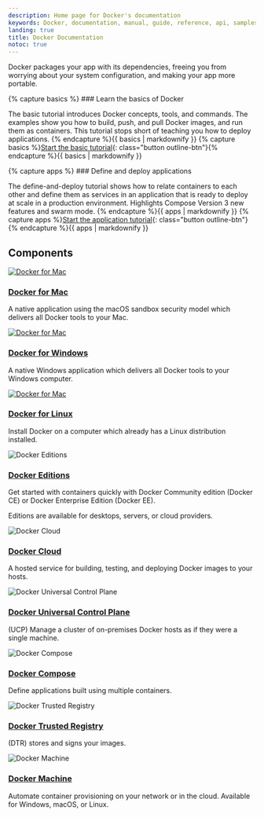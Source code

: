 ```yaml
---
description: Home page for Docker's documentation
keywords: Docker, documentation, manual, guide, reference, api, samples
landing: true
title: Docker Documentation
notoc: true
---
```


Docker packages your app with its dependencies, freeing you from worrying about
your system configuration, and making your app more portable.

<div class="row">
<div class="col-md-6 block">
{% capture basics %}
### Learn the basics of Docker

The basic tutorial introduces Docker concepts, tools, and commands. The examples
show you how to build, push, and pull Docker images, and run them as containers.
This tutorial stops short of teaching you how to deploy applications.
{% endcapture %}{{ basics | markdownify }}
{% capture basics %}[Start the basic tutorial](/engine/getstarted/){: class="button outline-btn"}{% endcapture %}{{ basics | markdownify }}
</div>

<div class="col-md-6 block">
{% capture apps %}
### Define and deploy applications

The define-and-deploy tutorial shows how to relate containers to each other and
define them as services in an application that is ready to deploy at scale in a
production environment. Highlights Compose Version 3 new features and swarm
mode.
{% endcapture %}{{ apps | markdownify }}
{% capture apps %}[Start the application tutorial](/engine/getstarted-voting-app/){: class="button outline-btn"}{% endcapture %}{{ apps | markdownify }}
</div>
</div>


## Components

<div class="component-container">
    <div class="row">
            <div class="component">
                <div class="component-icon">
                    <a href="docker-for-mac/"> <img src="../images/apple_48.svg" alt="Docker for Mac"> </a>
                </div>
                <h3 id="docker-for-mac"><a href="docker-for-mac/">Docker for Mac</a></h3>
                <p>A native application using the macOS sandbox security model which delivers all Docker tools to your Mac.</p>
            </div>
            <div class="component">
                <div class="component-icon">
                    <a href="docker-for-mac/"> <img src="../images/windows_48.svg" alt="Docker for Mac"> </a>
                </div>
                <h3 id="docker-for-windows"><a href="/#docker-for-windows">Docker for Windows</a></h3>
                <p>A native Windows application which delivers all Docker tools to your Windows computer.</p>
            </div>
            <div class="component">
                <div class="component-icon">
                    <a href="docker-for-mac/"> <img src="../images/linux_48.svg" alt="Docker for Mac"> </a>
                </div>
                <h3 id="docker-for-linux"><a href="/#docker-for-linux">Docker for Linux</a></h3>
                <p>Install Docker on a computer which already has a Linux distribution installed.</p>
            </div>
        <!--components-full-width-->
        <div class="col-md-12">
            <!--editions-->
            <div class="component-full">
                <div class="component-full-icon">
                    <img src="../images/engine_48.svg" alt="Docker Editions">
                </div>
                <div class="component-full-copy">
                    <h3 id="docker-engine"><a href="engine/installation/">Docker Editions</a></h3>
                    <p>Get started with containers quickly with Docker Community edition (Docker CE)
                       or Docker Enterprise Edition (Docker EE).</p>
		            <p>Editions are available for desktops, servers, or cloud providers.</p>
                </div>
            </div>
            <!--cloud-->
            <div class="component-full">
                <div class="component-full-icon">
                    <img src="../images/cloud_48.svg" alt="Docker Cloud">
                </div>
                <div class="component-full-copy">
                    <h3 id="docker-cloud"><a href="/#">Docker Cloud</a></h3>
                    <p>A hosted service for building, testing, and deploying Docker images to your hosts.</p>
                </div>
            </div>
            <!--UCP-->
            <div class="component-full">
                <div class="component-full-icon">
                    <img src="../images/UCP_48.svg" alt="Docker Universal Control Plane">
                </div>
                <div class="component-full-copy">
                    <h3 id="docker-cloud"><a href="datacenter/ucp/1.1/overview/">Docker Universal Control Plane</a></h3>
                    <p>(UCP) Manage a cluster of on-premises Docker hosts as if they were a single machine.</p>
                </div>
            </div>
            <!--compose-->
            <div class="component-full">
                <div class="component-full-icon">
                    <img src="../images/compose_48.svg" alt="Docker Compose">
                </div>
                <div class="component-full-copy">
                    <h3 id="docker-cloud"><a href="compose/overview/">Docker Compose</a></h3>
                    <p>Define applications built using multiple containers.</p>
                </div>
            </div>
            <!--hub-->
            <!-- <div class="component-full">
                <div class="component-full-icon">
                    <img src="../images/hub_48.svg" alt="Docker Hub">
                </div>
                <div class="component-full-copy">
                    <h3 id="docker-cloud"><a href="docker-hub/overview/">Docker Hub</a></h3>
                    <p>A hosted registry service for managing and building images.</p>
                </div>
            </div> -->
            <!--dtr-->
            <div class="component-full">
                <div class="component-full-icon">
                    <img src="../images/dtr_48.svg" alt="Docker Trusted Registry">
                </div>
                <div class="component-full-copy">
                    <h3 id="docker-cloud"><a href="docker-trusted-registry/">Docker Trusted Registry</a></h3>
                    <p>(DTR) stores and signs your images.</p>
                </div>
            </div>
            <!--machine-->
            <div class="component-full">
                <div class="component-full-icon">
                    <img src="../images/machine_48.svg" alt="Docker Machine">
                </div>
                <div class="component-full-copy">
                    <h3 id="docker-cloud"><a href="machine/install-machine/">Docker Machine</a></h3>
                    <p>Automate container provisioning on your network or in the cloud. Available for Windows, macOS, or Linux.</p>
                </div>
            </div>
            <!-- end col-12-->
        </div>
        <!-- end component-container-->
    </div>
</div>
